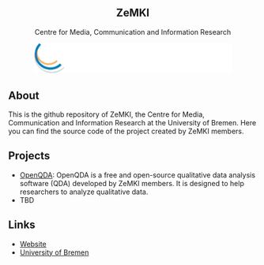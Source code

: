 <div align="center">
    <h2>ZeMKI</h2>
    <p>Centre for Media, Communication and Information Research</p>
</div>
<p align="center">
    <img src="https://github.com/openqda/.github/blob/main/profile/zemki-und-uni-logo-weiss-1x.png?raw=true" alt="img ZeMKI" width="400"/>
</p>

## About
This is the github repository of ZeMKI, the Centre for Media, Communication and Information Research at the University of Bremen. Here you can find the source code of the project created by ZeMKI members.

## Projects
- [OpenQDA](https://github.com/openqda/openqda): OpenQDA is a free and open-source qualitative data analysis software (QDA) developed by ZeMKI members. It is designed to help researchers to analyze qualitative data.
- TBD

## Links
- [Website](https://www.zemki.uni-bremen.de/en/)
- [University of Bremen](https://www.uni-bremen.de/en)
